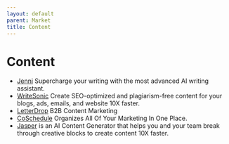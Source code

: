 ```yaml
---
layout: default
parent: Market
title: Content
---
```


# Content

- [Jenni](https://jenni.ai) Supercharge your writing with the most advanced AI writing assistant.
- [WriteSonic](https://writesonic.com) Create SEO-optimized and plagiarism-free content for your blogs, ads, emails, and website 10X faster.
- [LetterDrop](https://letterdrop.com) B2B Content Marketing
- [CoSchedule](https://coschedule.com) Organizes All Of Your Marketing In One Place.
- [Jasper](https://www.jasper.ai) is an AI Content Generator that helps you and your team break through creative blocks to create content 10X faster.